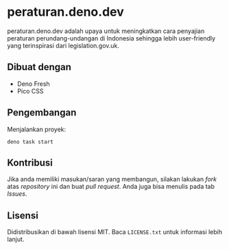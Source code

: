 # peraturan.deno.dev

peraturan.deno.dev adalah upaya untuk meningkatkan cara penyajian peraturan
perundang-undangan di Indonesia sehingga lebih user-friendly yang terinspirasi
dari legislation.gov.uk.

## Dibuat dengan

- Deno Fresh
- Pico CSS

## Pengembangan

Menjalankan proyek:

```
deno task start
```

## Kontribusi

Jika anda memiliki masukan/saran yang membangun, silakan lakukan _fork_ atas
_repository_ ini dan buat _pull request_. Anda juga bisa menulis pada tab
_Issues_.

## Lisensi

Didistribusikan di bawah lisensi MIT. Baca `LICENSE.txt` untuk informasi lebih
lanjut.
